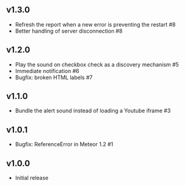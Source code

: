## v1.3.0

* Refresh the report when a new error is preventing the restart #8
* Better handling of server disconnection #8

## v1.2.0

* Play the sound on checkbox check as a discovery mechanism #5
* Immediate notification #6
* Bugfix: broken HTML labels #7

## v1.1.0

* Bundle the alert sound instead of loading a Youtube iframe #3

## v1.0.1

* Bugfix: ReferenceError in Meteor 1.2 #1

## v1.0.0

* Initial release
